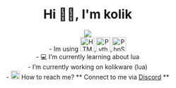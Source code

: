 <h1 align="center">Hi 👋🏻, I'm kolik</h1>

<div align="center">
      <img src="https://lanyard-profile-readme.vercel.app/api/837817581507313724?theme=dark&bg=2f3136&animated=true&hideDiscrim=true&borderRadius=30px&idleMessage=Probably%20doing%20something%20else">
   </a>
   </br>
- Im using <a href="https://emoji.gg/emoji/8094-html"><img src="https://cdn3.emoji.gg/emojis/8094-html.png" width="32px" height="32px" alt="HTML"></a>,<a href="https://emoji.gg/emoji/9873-python-logo"><img src="https://cdn3.emoji.gg/emojis/9873-python-logo.png" width="32px" height="32px" alt="Python_Logo"></a>,<a href="https://emoji.gg/emoji/7287_PhpStorm"><img src="https://cdn3.emoji.gg/emojis/7287_PhpStorm.png" width="32px" height="32px" alt="PhpStorm"></a>
   </br>
- 💻 I’m currently learning about lua
     </br>
-  I’m currently working on kolikware (lua)
   </br>
- <a href="https://emoji.gg/emoji/4202-firstmessage-art"><img src="https://cdn3.emoji.gg/emojis/4202-firstmessage-art.png" width="20px" height="20px" alt="firstmessage_art"></a> How to reach me? ** Connect to me via <a href="https://discord.com/users/837817581507313724" target="_blank">Discord</a> **


